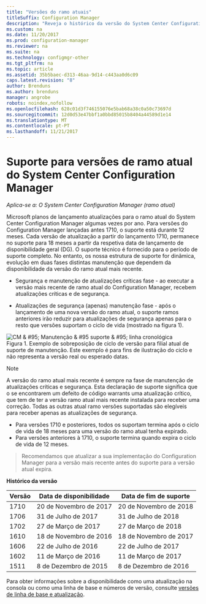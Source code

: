 ```yaml
---
title: "Versões do ramo atuais"
titleSuffix: Configuration Manager
description: "Reveja o histórico da versão do System Center Configuration Manager e saber mais sobre as fases de serviço fornecido."
ms.custom: na
ms.date: 11/20/2017
ms.prod: configuration-manager
ms.reviewer: na
ms.suite: na
ms.technology: configmgr-other
ms.tgt_pltfrm: na
ms.topic: article
ms.assetid: 35b5baec-d313-46aa-9d14-c443aa0d6c09
caps.latest.revision: "8"
author: Brenduns
ms.author: brenduns
manager: angrobe
robots: noindex,nofollow
ms.openlocfilehash: 628c01d3f746155076e5bab68a38c0a50c73697d
ms.sourcegitcommit: 12d0d53e47bbf1a0bbd85015b8404a44589d1e14
ms.translationtype: MT
ms.contentlocale: pt-PT
ms.lasthandoff: 11/21/2017
---
```

# <a name="support-for-system-center-configuration-manager-current-branch-versions"></a>Suporte para versões de ramo atual do System Center Configuration Manager

*Aplica-se a: O System Center Configuration Manager (ramo atual)*

Microsoft planos de lançamento atualizações para o ramo atual do System Center Configuration Manager algumas vezes por ano. Para versões do Configuration Manager lançadas antes 1710, o suporte está durante 12 meses. Cada versão de atualização a partir do lançamento 1710, permanece no suporte para 18 meses a partir da respetiva data de lançamento de disponibilidade geral (DG). O suporte técnico é fornecido para o período de suporte completo. No entanto, os nossa estrutura de suporte for dinâmica, evolução em duas fases distintas manutenção que dependem da disponibilidade da versão do ramo atual mais recente.  

-   Segurança e manutenção de atualizações críticas fase - ao executar a versão mais recente de ramo atual do Configuration Manager, recebem atualizações críticas e de segurança.  

-   Atualizações de segurança (apenas) manutenção fase - após o lançamento de uma nova versão do ramo atual, o suporte ramos anteriores irão reduzir para atualizações de segurança apenas para o resto que versões suportam o ciclo de vida (mostrado na figura 1).  

 ![CM & #95; Manutenção & #95 suporte & #95; linha cronológica](media/CM_Servicing_support_timeline1.png "CM_Servicing_support_timeline")  
Figura 1. Exemplo de sobreposição de ciclo de versão para filial atual de suporte de manutenção. Este exemplo é para fins de ilustração do ciclo e não representa a versão real ou esperado datas.

> [!NOTE]  
>  A versão do ramo atual mais recente é sempre na fase de manutenção de atualizações críticas e segurança. Esta declaração de suporte significa que o se encontrarem um defeito de código warrants uma atualização crítico, que tem de ter a versão ramo atual mais recente instalada para receber uma correção. Todas as outras atual ramo versões suportadas são elegíveis para receber apenas as atualizações de segurança.
> - Para versões 1710 e posteriores, todos os suportam termina após o ciclo de vida de 18 meses para uma versão do ramo atual tenha expirado.
> - Para versões anteriores à 1710, o suporte termina quando expira o ciclo de vida de 12 meses.

> Recomendamos que atualizar a sua implementação do Configuration Manager para a versão mais recente antes do suporte para a versão atual expira.

 **Histórico da versão**  

|Versão|Data de disponibilidade|Data de fim de suporte|  
|-------------|-----------------------|----------------------|  
|1710|20 de Novembro de 2017|20 de Novembro de 2018|
|1706|31 de Julho de 2017|31 de Julho de 2018|
|1702|27 de Março de 2017|27 de Março de 2018|
|1610|18 de Novembro de 2016|18 de Novembro de 2017|
|1606|22 de Julho de 2016| 22 de Julho de 2017|
|1602|11 de Março de 2016|11 de Março de 2017|
|1511|8 de Dezembro de 2015|8 de Dezembro de 2016|  




Para obter informações sobre a disponibilidade como uma atualização na consola ou como uma linha de base e números de versão, consulte [versões de linha de base e atualização](/sccm/core/servers/manage/updates#a-namebkmkbaselinesa-baseline-and-update-versions).
